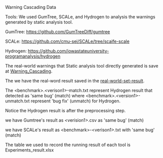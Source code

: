 Warning Cascading Data

Tools:
We used GumTree, SCALe, and Hydrogen to analysis the warnings generated by static analysis tool.

GumTree: https://github.com/GumTreeDiff/gumtree

SCALe: https://github.com/cmu-sei/SCALe/tree/scaife-scale

Hydrogen: https://github.com/iowastateuniversity-programanalysis/hydrogen

The real-world warnings that Static analysis tool directly generated is save at [Warning_Cascading](https://github.com/WarningCas/WarningCascading_Data/tree/master/real-word-set-result).

The we have the real-word result saved in the [real-world-set-result](https://github.com/WarningCas/WarningCascading_Data/tree/master/warnings_sqlite).

The &lt;benchmark&gt;.&lt;verison1&gt;-match.txt represent Hydrogen result that detected as 'same bug' (match) where &lt;benchmark&gt;.&lt;version1&gt;-unmatch.txt represent 'bug fix' (unmatch) for Hydrogen.

Notice the Hydrogen result is after the preprocessing step.

we have Gumtree's result as &lt;verision1&gt;.csv as 'same bug'  (match)

we have SCALe's result as &lt;benchmark&gt;-&lt;verison1&gt;.txt with 'same bug' (match)

The table we used to record the running result of each tool is Experiments_result.xlsx


